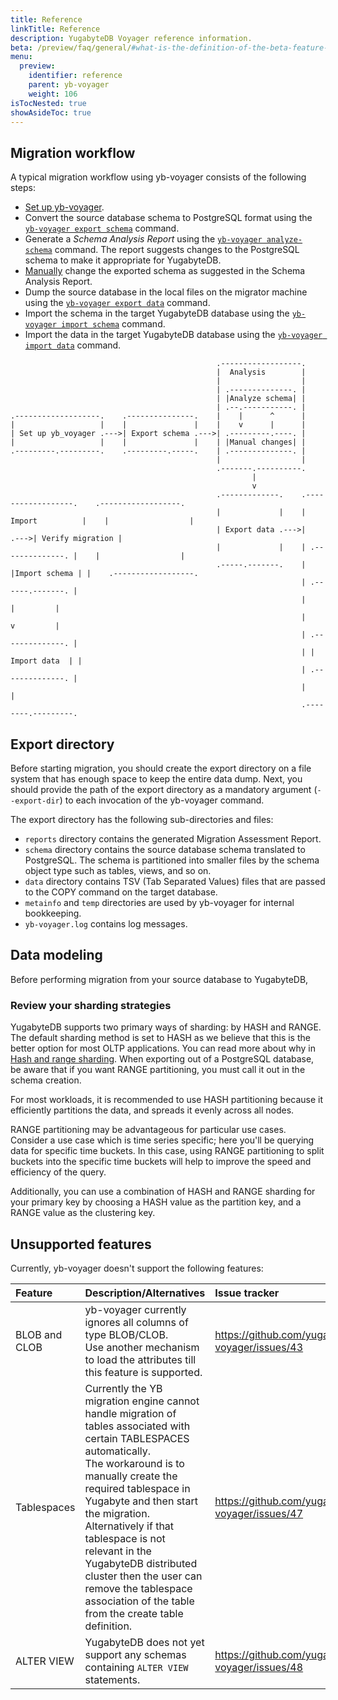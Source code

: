 ```yaml
---
title: Reference
linkTitle: Reference
description: YugabyteDB Voyager reference information.
beta: /preview/faq/general/#what-is-the-definition-of-the-beta-feature-tag
menu:
  preview:
    identifier: reference
    parent: yb-voyager
    weight: 106
isTocNested: true
showAsideToc: true
---
```


## Migration workflow

A typical migration workflow using yb-voyager consists of the following steps:

- [Set up yb-voyager](../../yb-voyager/install-yb-voyager/#install-yb-voyager).
- Convert the source database schema to PostgreSQL format using the [`yb-voyager export schema`](../../yb-voyager/perform-migration/#export-schema) command.
- Generate a *Schema Analysis Report* using the [`yb-voyager analyze-schema`](../../yb-voyager/perform-migration/#analyze-schema) command. The report suggests changes to the PostgreSQL schema to make it appropriate for YugabyteDB.
- [Manually](../../yb-voyager/perform-migration/#manually-edit-the-schema) change the exported schema as suggested in the Schema Analysis Report.
- Dump the source database in the local files on the migrator machine using the [`yb-voyager export data`](../../yb-voyager/perform-migration/#export-data) command.
- Import the schema in the target YugabyteDB database using the [`yb-voyager import schema`](../../yb-voyager/perform-migration/#import-the-schema) command.
- Import the data in the target YugabyteDB database using the [`yb-voyager import data`](../../yb-voyager/perform-migration/#import-data) command.

```goat
                                              .------------------.
                                              |  Analysis        |
                                              |                  |
                                              | .--------------. |
                                              | |Analyze schema| |
                                              | .--.-----------. |
.-------------------.    .---------------.    |    |      ^      |
|                   |    |               |    |    v      |      |
| Set up yb_voyager .--->| Export schema .--->| .---------.----. |
|                   |    |               |    | |Manual changes| |
.---------.---------.    .---------.-----.    | .--------------. |
                                              |                  |
                                              .-------.----------.
                                                      |
                                                      v
                                              .-------------.    .------------------.    .------------------.
                                              |             |    |  Import          |    |                  |
                                              | Export data .--->|                  .--->| Verify migration |
                                              |             |    | .--------------. |    |                  |
                                              .-----.-------.    | |Import schema | |    .------------------.
                                                                 | .------.-------. |
                                                                 |        |         |
                                                                 |        v         |
                                                                 | .--------------. |
                                                                 | | Import data  | |
                                                                 | .--------------. |
                                                                 |                  |
                                                                 .--------.---------.
```

## Export directory

Before starting migration, you should create the export directory on a file system that has enough space to keep the entire data dump. Next, you should provide the path of the export directory as a mandatory argument (`--export-dir`) to each invocation of the yb-voyager command.

The export directory has the following sub-directories and files:

- `reports` directory contains the generated Migration Assessment Report.
- `schema` directory contains the source database schema translated to PostgreSQL. The schema is partitioned into smaller files by the schema object type such as tables, views, and so on.
- `data` directory contains TSV (Tab Separated Values) files that are passed to the COPY command on the target database.
- `metainfo` and `temp` directories are used by yb-voyager for internal bookkeeping.
- `yb-voyager.log` contains log messages.

## Data modeling

Before performing migration from your source database to YugabyteDB,

### Review your sharding strategies

YugabyteDB supports two primary ways of sharding: by HASH and RANGE. The default sharding method is set to HASH as we believe that this is the better option for most OLTP applications. You can read more about why in [Hash and range sharding](../../../architecture/docdb-sharding/sharding/). When exporting out of a PostgreSQL database, be aware that if you want RANGE partitioning, you must call it out in the schema creation.

For most workloads, it is recommended to use HASH partitioning because it efficiently partitions the data, and spreads it evenly across all nodes.

RANGE partitioning may be advantageous for particular use cases. Consider a use case which is time series specific; here you'll be querying data for specific time buckets. In this case, using RANGE partitioning to split buckets into the specific time buckets will help to improve the speed and efficiency of the query.

Additionally, you can use a combination of HASH and RANGE sharding for your primary key by choosing a HASH value as the partition key, and a RANGE value as the clustering key.

## Unsupported features

Currently, yb-voyager doesn't support the following features:

| Feature | Description/Alternatives  | Issue tracker |
| :-------| :---------- | :----------- |
| BLOB and CLOB | yb-voyager currently ignores all columns of type BLOB/CLOB. <br>  Use another mechanism to load the attributes till this feature is supported.| https://github.com/yugabyte/yb-voyager/issues/43 |
| Tablespaces |  Currently the YB migration engine cannot handle migration of tables associated with certain TABLESPACES automatically. <br> The workaround is to manually create the required tablespace in Yugabyte and then start the migration.<br> Alternatively if that tablespace is not relevant in the YugabyteDB distributed cluster then the user can remove the tablespace association of the table from the create table definition. | https://github.com/yugabyte/yb-voyager/issues/47 |
| ALTER VIEW | YugabyteDB does not yet support any schemas containing `ALTER VIEW` statements. | https://github.com/yugabyte/yb-voyager/issues/48 |
